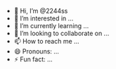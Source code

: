 - 👋 Hi, I’m @2244ss
- 👀 I’m interested in ...
- 🌱 I’m currently learning ...
- 💞️ I’m looking to collaborate on ...
- 📫 How to reach me ...
- 😄 Pronouns: ...
- ⚡ Fun fact: ...

<!---
2244ss/2244ss is a ✨ special ✨ repository because its `README.md` (this file) appears on your GitHub profile.
You can click the Preview link to take a look at your changes.
--->
